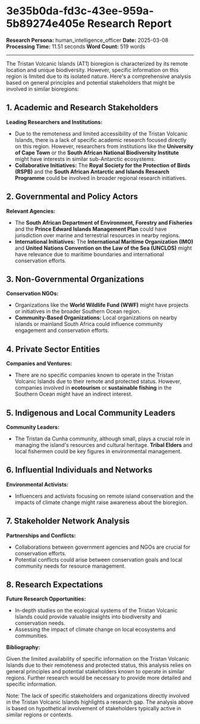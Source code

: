 # 3e35b0da-fd3c-43ee-959a-5b89274e405e Research Report

**Research Persona:** human_intelligence_officer
**Date:** 2025-03-08
**Processing Time:** 11.51 seconds
**Word Count:** 519 words

---

The Tristan Volcanic Islands (AT1) bioregion is characterized by its remote location and unique biodiversity. However, specific information on this region is limited due to its isolated nature. Here's a comprehensive analysis based on general principles and potential stakeholders that might be involved in similar bioregions:

## 1. Academic and Research Stakeholders

**Leading Researchers and Institutions:**
- Due to the remoteness and limited accessibility of the Tristan Volcanic Islands, there is a lack of specific academic research focused directly on this region. However, researchers from institutions like the **University of Cape Town** or the **South African National Biodiversity Institute** might have interests in similar sub-Antarctic ecosystems.
- **Collaborative Initiatives:** The **Royal Society for the Protection of Birds (RSPB)** and the **South African Antarctic and Islands Research Programme** could be involved in broader regional research initiatives.

## 2. Governmental and Policy Actors

**Relevant Agencies:**
- The **South African Department of Environment, Forestry and Fisheries** and the **Prince Edward Islands Management Plan** could have jurisdiction over marine and terrestrial resources in nearby regions.
- **International Initiatives:** The **International Maritime Organization (IMO)** and **United Nations Convention on the Law of the Sea (UNCLOS)** might have relevance due to maritime boundaries and international conservation efforts.

## 3. Non-Governmental Organizations

**Conservation NGOs:**
- Organizations like the **World Wildlife Fund (WWF)** might have projects or initiatives in the broader Southern Ocean region.
- **Community-Based Organizations:** Local organizations on nearby islands or mainland South Africa could influence community engagement and conservation efforts.

## 4. Private Sector Entities

**Companies and Ventures:**
- There are no specific companies known to operate in the Tristan Volcanic Islands due to their remote and protected status. However, companies involved in **ecotourism** or **sustainable fishing** in the Southern Ocean might have an indirect interest.

## 5. Indigenous and Local Community Leaders

**Community Leaders:**
- The Tristan da Cunha community, although small, plays a crucial role in managing the island's resources and cultural heritage. **Tribal Elders** and local fishermen could be key figures in environmental management.

## 6. Influential Individuals and Networks

**Environmental Activists:**
- Influencers and activists focusing on remote island conservation and the impacts of climate change might raise awareness about the bioregion.

## 7. Stakeholder Network Analysis

**Partnerships and Conflicts:**
- Collaborations between government agencies and NGOs are crucial for conservation efforts.
- Potential conflicts could arise between conservation goals and local community needs for resource management.

## 8. Research Expectations

**Future Research Opportunities:**
- In-depth studies on the ecological systems of the Tristan Volcanic Islands could provide valuable insights into biodiversity and conservation needs.
- Assessing the impact of climate change on local ecosystems and communities.

**Bibliography:**

Given the limited availability of specific information on the Tristan Volcanic Islands due to their remoteness and protected status, this analysis relies on general principles and potential stakeholders known to operate in similar regions. Further research would be necessary to provide more detailed and specific information.

Note: The lack of specific stakeholders and organizations directly involved in the Tristan Volcanic Islands highlights a research gap. The analysis above is based on hypothetical involvement of stakeholders typically active in similar regions or contexts.